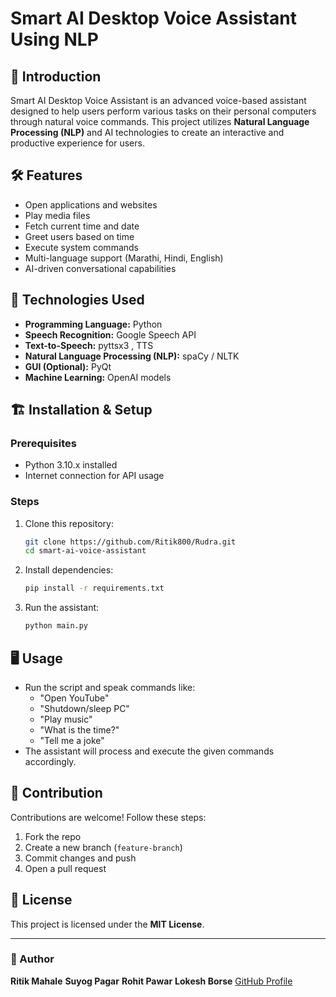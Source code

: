 # Smart AI Desktop Voice Assistant Using NLP

## 🚀 Introduction
Smart AI Desktop Voice Assistant is an advanced voice-based assistant designed to help users perform various tasks on their personal computers through natural voice commands. This project utilizes **Natural Language Processing (NLP)** and AI technologies to create an interactive and productive experience for users.

## 🛠️ Features
- Open applications and websites
- Play media files
- Fetch current time and date
- Greet users based on time
- Execute system commands
- Multi-language support (Marathi, Hindi, English)
- AI-driven conversational capabilities

## 📌 Technologies Used
- **Programming Language:** Python
- **Speech Recognition:** Google Speech API
- **Text-to-Speech:** pyttsx3 , TTS
- **Natural Language Processing (NLP):** spaCy / NLTK
- **GUI (Optional):**  PyQt
- **Machine Learning:** OpenAI models

## 🏗️ Installation & Setup
### Prerequisites
- Python 3.10.x installed
- Internet connection for API usage

### Steps
1. Clone this repository:
   ```bash
   git clone https://github.com/Ritik800/Rudra.git
   cd smart-ai-voice-assistant
   ```
2. Install dependencies:
   ```bash
   pip install -r requirements.txt
   ```
3. Run the assistant:
   ```bash
   python main.py
   ```

## 🖥️ Usage
- Run the script and speak commands like:
  - "Open YouTube"
  - "Shutdown/sleep PC"
  - "Play music"
  - "What is the time?"
  - "Tell me a joke"
- The assistant will process and execute the given commands accordingly.



## 🤝 Contribution
Contributions are welcome! Follow these steps:
1. Fork the repo
2. Create a new branch (`feature-branch`)
3. Commit changes and push
4. Open a pull request

## 🔗 License
This project is licensed under the **MIT License**.

---

### 👤 Author
**Ritik Mahale** 
**Suyog Pagar**
**Rohit Pawar**
**Lokesh Borse**
[GitHub Profile](https://github.com/Ritik800/Rudra.git)



